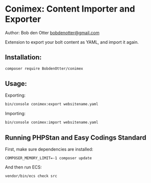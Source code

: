 # Conimex: Content Importer and Exporter

Author: Bob den Otter <bobdenotter@gmail.com>

Extension to export your bolt content as YAML, and import it again.

## Installation:

```bash
composer require BobdenOtter/conimex
```

## Usage: 

Exporting: 

```bash
bin/console conimex:export websitename.yaml
```

Importing: 

```bash
bin/console conimex:import websitename.yaml
```


<!---
Add to `services.yaml`

```yaml

    BobdenOtter\Conimex\:
        resource: '../vendor/bobdenotter/conimex/src/*'
        exclude: '../vendor/bobdenotter/conimex/src/{Entity,Exception,Kernel.php}'

```
-->


## Running PHPStan and Easy Codings Standard

First, make sure dependencies are installed:

```
COMPOSER_MEMORY_LIMIT=-1 composer update
```

And then run ECS:

```
vendor/bin/ecs check src
```
